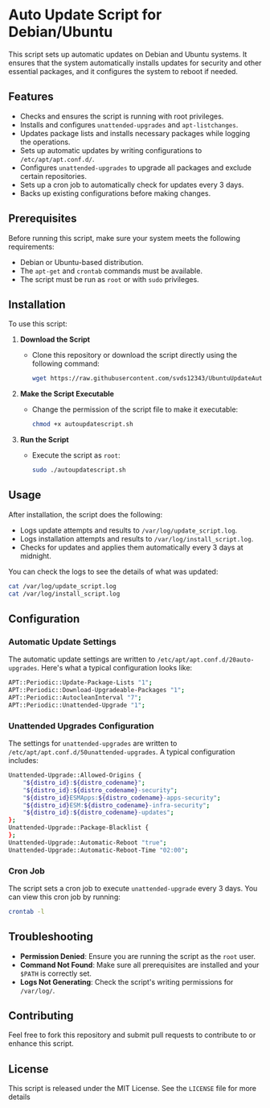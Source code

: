# Auto Update Script for Debian/Ubuntu

This script sets up automatic updates on Debian and Ubuntu systems. It ensures that the system automatically installs updates for security and other essential packages, and it configures the system to reboot if needed.

## Features

- Checks and ensures the script is running with root privileges.
- Installs and configures `unattended-upgrades` and `apt-listchanges`.
- Updates package lists and installs necessary packages while logging the operations.
- Sets up automatic updates by writing configurations to `/etc/apt/apt.conf.d/`.
- Configures `unattended-upgrades` to upgrade all packages and exclude certain repositories.
- Sets up a cron job to automatically check for updates every 3 days.
- Backs up existing configurations before making changes.

## Prerequisites

Before running this script, make sure your system meets the following requirements:

- Debian or Ubuntu-based distribution.
- The `apt-get` and `crontab` commands must be available.
- The script must be run as `root` or with `sudo` privileges.

## Installation

To use this script:

1. **Download the Script**
   - Clone this repository or download the script directly using the following command:
     ```bash
     wget https://raw.githubusercontent.com/svds12343/UbuntuUpdateAutomation/main/autoupdatescript.sh
     ```

2. **Make the Script Executable**
   - Change the permission of the script file to make it executable:
     ```bash
     chmod +x autoupdatescript.sh
     ```

3. **Run the Script**
   - Execute the script as `root`:
     ```bash
     sudo ./autoupdatescript.sh
     ```

## Usage

After installation, the script does the following:

- Logs update attempts and results to `/var/log/update_script.log`.
- Logs installation attempts and results to `/var/log/install_script.log`.
- Checks for updates and applies them automatically every 3 days at midnight.

You can check the logs to see the details of what was updated:

```bash
cat /var/log/update_script.log
cat /var/log/install_script.log
```

## Configuration

### Automatic Update Settings

The automatic update settings are written to `/etc/apt/apt.conf.d/20auto-upgrades`. Here's what a typical configuration looks like:

```bash
APT::Periodic::Update-Package-Lists "1";
APT::Periodic::Download-Upgradeable-Packages "1";
APT::Periodic::AutocleanInterval "7";
APT::Periodic::Unattended-Upgrade "1";
```

### Unattended Upgrades Configuration

The settings for `unattended-upgrades` are written to `/etc/apt/apt.conf.d/50unattended-upgrades`. A typical configuration includes:

```bash
Unattended-Upgrade::Allowed-Origins {
    "${distro_id}:${distro_codename}";
    "${distro_id}:${distro_codename}-security";
    "${distro_id}ESMApps:${distro_codename}-apps-security";
    "${distro_id}ESM:${distro_codename}-infra-security";
    "${distro_id}:${distro_codename}-updates";
};
Unattended-Upgrade::Package-Blacklist {
};
Unattended-Upgrade::Automatic-Reboot "true";
Unattended-Upgrade::Automatic-Reboot-Time "02:00";
```

### Cron Job

The script sets a cron job to execute `unattended-upgrade` every 3 days. You can view this cron job by running:

```bash
crontab -l
```

## Troubleshooting

- **Permission Denied**: Ensure you are running the script as the `root` user.
- **Command Not Found**: Make sure all prerequisites are installed and your `$PATH` is correctly set.
- **Logs Not Generating**: Check the script's writing permissions for `/var/log/`.

## Contributing

Feel free to fork this repository and submit pull requests to contribute to or enhance this script.

## License

This script is released under the MIT License. See the `LICENSE` file for more details
